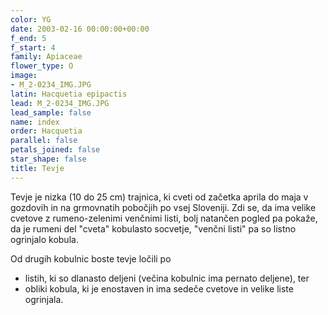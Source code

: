 ```yaml
---
color: YG
date: 2003-02-16 00:00:00+00:00
f_end: 5
f_start: 4
family: Apiaceae
flower_type: O
image:
- M_2-0234_IMG.JPG
latin: Hacquetia epipactis
lead: M_2-0234_IMG.JPG
lead_sample: false
name: index
order: Hacquetia
parallel: false
petals_joined: false
star_shape: false
title: Tevje
---
```

Tevje je nizka (10 do 25 cm) trajnica, ki cveti od začetka aprila do maja v gozdovih in na grmovnatih pobočjih po vsej Sloveniji. Zdi se, da ima velike cvetove z rumeno-zelenimi venčnimi listi, bolj natančen pogled pa pokaže, da je rumeni del \"cveta\" kobulasto socvetje, \"venčni listi\" pa so listno ogrinjalo kobula.

Od drugih kobulnic boste tevje ločili po

-   listih, ki so dlanasto deljeni (večina kobulnic ima pernato deljene), ter
-   obliki kobula, ki je enostaven in ima sedeče cvetove in velike liste ogrinjala.
